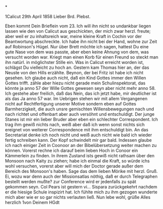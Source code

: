 <Von Papa diktirt.>*

 1Calicut 29th April 1858
Lieber Brd. Plebst.

Eben kommt Dein Brieflein vom 23. Ich will ihn nicht so undankbar liegen lassen wie den von Calicut aus geschickten, der mich zwar herzl. freute; aber weil er zu inhaltsreich war, meine kleine Kraft in Cochin vor der Beantwortung abschreckte. Ich habe ihn nicht bei der Hand, wohne zur Zeit auf Robinson's Hügel. Nur über Brett möchte ich sagen, hattest Du eine gute Nase von dem was passte, aber eben keine Ahnung von dem, was versucht worden war. Kriegt man einen Korb für einen Freund so steckt man ihn natürl. in möglichster Stille ein. Was in Calicut erreicht worden ist, schlägst Du vielleicht zu hoch an. Gestern kam Thomas hier an, der das Neuste von den Hills erzählte. Beynon, der bei Fritz ist habe ich nicht gesehen. Ich glaube auch nicht, daß ein Kind Gottes immer den Willen Gottes trifft. zähle aber hiezu nicht gerade mein Schulinspektorat, das könnte ja anno 57 der Wille Gottes gewesen seyn aber nicht mehr anno 58. Ich gestehe aber freilich, daß das Nein, das ich jetzt habe, mir deutlicher ist als das Ja anno 57 war. Im Uebrigen stehen wir mit allem Vergangenen nicht auf Rechtfertigung unserer Motive sondern eben auf Gottes Barmherzigkeit, die auch unsre gemischten Willensbewegungen nach und nach richtet und offenbart aber auch versöhnt und entschuldigt. Der junge Stanes ist mir ein lieber Bruder aber eben ein schlechter Correspondent. Ich trag ihm gewiß nichts nach, weiß aber daß ich wenn sonst nichts sich ereignet von weiterer Correspondence mit ihm entschuldigt bin. An das Secretariat denke ich noch nicht und weiß auch nicht wie bald ich wieder fertig schreiben kann. Der Kopf schwindelt mir gar bald. Indessen glaube ich nach einiger Zeit in Coonoor an der Bibelübersetzung weiter machen zu können. Vorerst rechne ich darauf beim lieben Hoch in Conoor ein Kämmerlein zu finden. In ihrem Zustand ists gewiß nicht rathsam über den Monsoon nach Kaity zu ziehen; habe ich einmal die Kraft, so würde ichs wohl versuchen, vorerst aber will mich der Doctor gerade außer dem Bereich des Monsoon's haben. Sage das dem lieben Mörike mit herzl. Gruß. Ei, wozu war denn auch der Missionsatlas nöthig, daß er durch Telegraphen bestellt werden mußte? zur Conference wird er jedenfalls zu spät gekommen seyn. Col Pears ist gestern vi… Sispara zurückgekehrt nachdem er die hiesige Schule inspizirt hat. Ich fühlte mich zu ihm gezogen wunderte mich aber wie er so gar nichts verlauten ließ. Nun lebe wohl, grüße Alles herzlich
 1von Deinem HGdt

